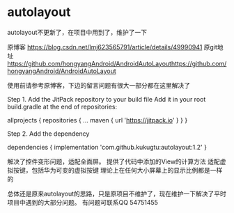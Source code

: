 # autolayout
autolayout不更新了，在项目中用到了，维护了一下

原博客   https://blog.csdn.net/lmj623565791/article/details/49990941
原git地址  https://github.com/hongyangAndroid/AndroidAutoLayouthttps://github.com/hongyangAndroid/AndroidAutoLayout

使用前请参考原博客，下边的留言问题有很大一部分都在这里解决了

Step 1. Add the JitPack repository to your build file 
Add it in your root build.gradle at the end of repositories:

allprojects {
  repositories {
   ...
   maven { url 'https://jitpack.io' }
  }
 }

Step 2. Add the dependency

 dependencies {
         implementation 'com.github.kukugtu:autolayout:1.2'
 }


解决了控件变形问题，适配全面屏。
提供了代码中添加的View的计算方法
适配虚拟按键，包括华为可变的虚拟按键
理论上在任何大小屏幕上的显示比例都是一样的


总体还是原来autolayout的思路，只是原项目不维护了，现在维护一下解决了平时项目中遇到的大部分问题。
有问题可联系QQ 54751455
